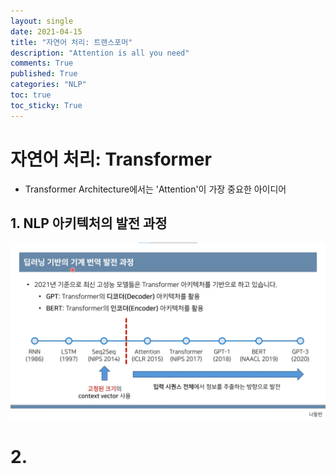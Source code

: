 ```yaml
---
layout: single
date: 2021-04-15
title: "자연어 처리: 트랜스포머"
description: "Attention is all you need"
comments: True
published: True
categories: "NLP"
toc: true
toc_sticky: True
---
```




# 자연어 처리: Transformer

* Transformer Architecture에서는 'Attention'이 가장 중요한 아이디어

## 1. NLP 아키텍처의 발전 과정

![2021-04-15-image-20210415235942278](/assets/images/NLP/2021-04-15-image-20210415235942278.png)

# 2. 